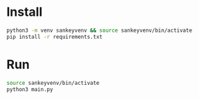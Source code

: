 # Install
```bash
python3 -m venv sankeyvenv && source sankeyvenv/bin/activate
pip install -r requirements.txt
```

# Run
```bash
source sankeyvenv/bin/activate
python3 main.py
```